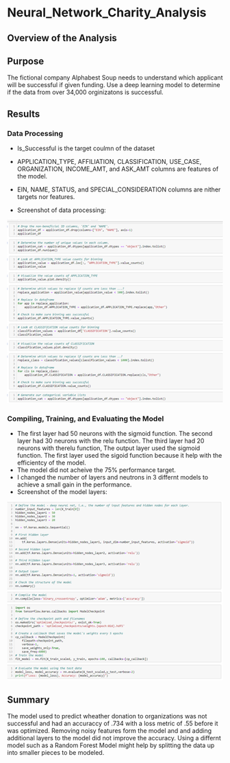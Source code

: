 # Neural_Network_Charity_Analysis
 
 
## Overview of the Analysis

## Purpose

The fictional company Alphabest Soup needs to understand which applicant will be successful if given funding.  Use a deep learning model to 
determine if the data from over 34,000 orginizatons is successful.

## Results

### Data Processing

- Is_Successful is the target coulmn of the dataset
- APPLICATION_TYPE, AFFILIATION, CLASSIFICATION, USE_CASE, ORGANIZATION, INCOME_AMT, and ASK_AMT columns are features of the 
  model.
- EIN, NAME, STATUS, and SPECIAL_CONSIDERATION columns are nither targets nor features.

- Screenshot of data processing:

![](https://github.com/crashdean/Neural_Network_Charity_Analysis/blob/main/Resources/data_processing.png)

### Compiling, Training, and Evaluating the Model

- The first layer had 50 neurons with the sigmoid function. The second layer had 30 neurons with the relu function. The
  third layer had 20 neurons with therelu function,  The output layer used the sigmoid function.   The first layer used 
  the sigoid function because it help with the efficientcy of the model.
- The model did not acheive the 75% performance target.
- I changed the number of layers and neutrons in 3 differnt models to achieve a small gain in the performance.
- Screenshot of the model layers:

![](https://github.com/crashdean/Neural_Network_Charity_Analysis/blob/main/Resources/deep_learning_model.png)


## Summary

The model used to predict wheather donation to organizations was not successful and had an accuraccy of .734 with a loss
metric of .55 before it was optimized.   Removing noisy features form the model and and adding additional layers to the model did
not improve the accuracy.   Using a differnt model such as a Random Forest Model might help by splitting the data up into smaller
pieces to be modeled.



